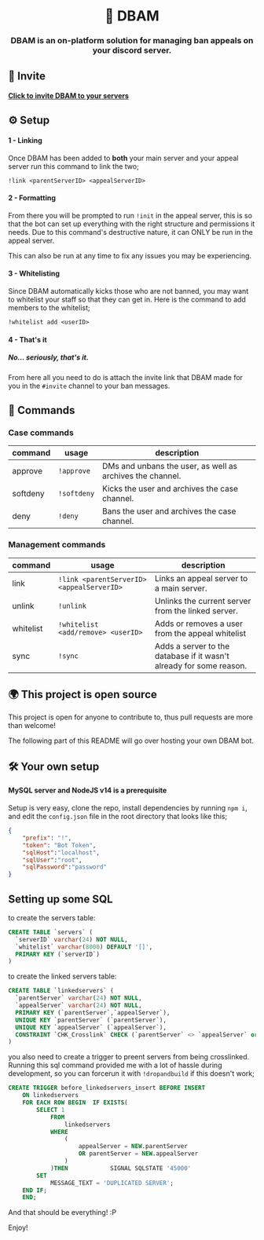 <h1 align="center"> 🔨 DBAM </h1>
<h3 align="center">DBAM is an on-platform solution for managing ban appeals on your discord server.</h3> 

## 📩 Invite
#### [Click to invite DBAM to your servers](https://discord.com/api/oauth2/authorize?client_id=849755454208606228&permissions=268443700&scope=applications.commands%20bot)

## ⚙ Setup

#### 1 - Linking
Once DBAM has been added to **both** your main server and your appeal server run this command to link the two;
```
!link <parentServerID> <appealServerID>
``` 
#### 2 - Formatting
From there you will be prompted to run `!init` in the appeal server, this is so that the bot can set up everything with the right structure and permissions it needs. Due to this command's destructive nature, it can ONLY be run in the appeal server.

This can also be run at any time to fix any issues you may be experiencing.
#### 3 - Whitelisting
Since DBAM automatically kicks those who are not banned, you may want to whitelist your staff so that they can get in. Here is the command to add members to the whitelist;
```
!whitelist add <userID>
```
#### 4 - That's it
##### No... seriously, that's it.

From here all you need to do is attach the invite link that DBAM made for you in the `#invite` channel to your ban messages.

## 🔧 Commands
### Case commands

| command | usage | description |
|---------|-------|-------------|
| approve  | ``!approve`` | DMs and unbans the user, as well as archives the channel. |
| softdeny  | ``!softdeny`` | Kicks the user and archives the case channel. |
| deny  | ``!deny`` | Bans the user and archives the case channel. |

### Management commands

| command | usage | description |
|---------|-------|-------------|
| link  | ``!link <parentServerID> <appealServerID>`` | Links an appeal server to a main server. |
|unlink |``!unlink`` | Unlinks the current server from the linked server. |
|whitelist|`!whitelist <add/remove> <userID>`|Adds or removes a user from the appeal whitelist|
| sync  | ``!sync`` | Adds a server to the database if it wasn't already for some reason. |

## 🌍 This project is open source
This project is open for anyone to contribute to, thus pull requests are more than welcome!

The following part of this README will go over hosting your own DBAM bot.

## 🛠 Your own setup
#### MySQL server and NodeJS v14 is a prerequisite 
Setup is very easy, clone the repo, install dependencies by running ``npm i``, and edit the ``config.json`` file in the root directory that looks like this;
```json
{
	"prefix": "!",
	"token": "Bot Token",
	"sqlHost":"localhost",
	"sqlUser":"root",
	"sqlPassword":"password"
}
```

## Setting up some SQL
to create the servers table:
```sql
CREATE TABLE `servers` (
  `serverID` varchar(24) NOT NULL,
  `whitelist` varchar(8000) DEFAULT '[]',
  PRIMARY KEY (`serverID`)
)
```

to create the linked servers table:
```sql
CREATE TABLE `linkedservers` (
  `parentServer` varchar(24) NOT NULL,
  `appealServer` varchar(24) NOT NULL,
  PRIMARY KEY (`parentServer`,`appealServer`),
  UNIQUE KEY `parentServer` (`parentServer`),
  UNIQUE KEY `appealServer` (`appealServer`),
  CONSTRAINT `CHK_Crosslink` CHECK (`parentServer` <> `appealServer` or `parentServer` is null or `appealServer` is null)
)
```
you also need to create a trigger to preent servers from being crosslinked. 
Running this sql command provided me with a lot of hassle during development, so you can forcerun it with `!dropandbuild` if this doesn't work;
```sql
CREATE TRIGGER before_linkedservers_insert BEFORE INSERT 
    ON linkedservers
    FOR EACH ROW BEGIN  IF EXISTS(
        SELECT 1   
            FROM
                linkedservers   
            WHERE
                (
                    appealServer = NEW.parentServer             
                    OR parentServer = NEW.appealServer
                )  
            )THEN            SIGNAL SQLSTATE '45000'             
        SET
            MESSAGE_TEXT = 'DUPLICATED SERVER'; 
    END IF; 
    END;
```



And that should be everything! :P

Enjoy!
